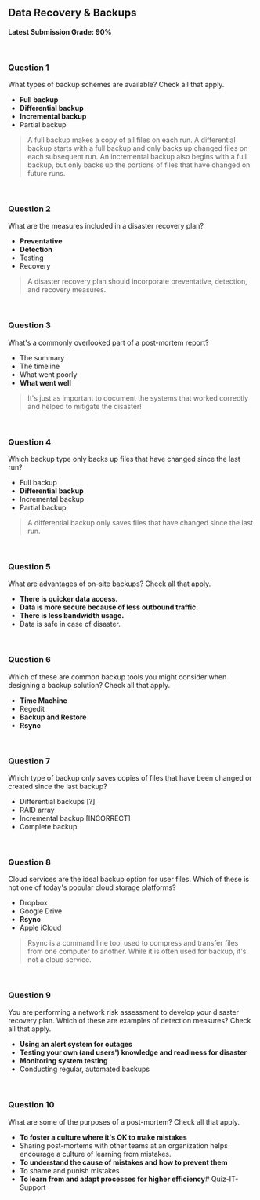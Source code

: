 ## Data Recovery & Backups
**Latest Submission Grade: 90%**

<br>

### Question 1

What types of backup schemes are available? Check all that apply.

* **Full backup**
* **Differential backup**
* **Incremental backup**
* Partial backup 

> A full backup makes a copy of all files on each run. A differential backup starts with a full backup and only backs up changed files on each subsequent run. An incremental backup also begins with a full backup, but only backs up the portions of files that have changed on future runs.

<br>

### Question 2

What are the measures included in a disaster recovery plan?

* **Preventative**
* **Detection**
* Testing
* Recovery 

> A disaster recovery plan should incorporate preventative, detection, and recovery measures.

<br>

### Question 3

What's a commonly overlooked part of a post-mortem report?

* The summary
* The timeline
* What went poorly
* **What went well** 

> It's just as important to document the systems that worked correctly and helped to mitigate the disaster!

<br>

### Question 4

Which backup type only backs up files that have changed since the last run?

* Full backup
* **Differential backup**
* Incremental backup
* Partial backup 

> A differential backup only saves files that have changed since the last run.

<br>

### Question 5

What are advantages of on-site backups? Check all that apply.

* **There is quicker data access.**
* **Data is more secure because of less outbound traffic.**
* **There is less bandwidth usage.**
* Data is safe in case of disaster. 

<br>

### Question 6

Which of these are common backup tools you might consider when designing a backup solution? Check all that apply.

* **Time Machine**
* Regedit
* **Backup and Restore**
* **Rsync**

<br>

### Question 7

Which type of backup only saves copies of files that have been changed or created since the last backup?

* Differential backups [?]
* RAID array
* Incremental backup [INCORRECT]
* Complete backup 

<br>

### Question 8

Cloud services are the ideal backup option for user files. Which of these is not one of today's popular cloud storage platforms?

* Dropbox
* Google Drive
* **Rsync**
* Apple iCloud 

> Rsync is a command line tool used to compress and transfer files from one computer to another. While it is often used for backup, it's not a cloud service.

<br>

### Question 9

You are performing a network risk assessment to develop your disaster recovery plan. Which of these are examples of detection measures? Check all that apply.

* **Using an alert system for outages**
* **Testing your own (and users') knowledge and readiness for disaster**
* **Monitoring system testing**
* Conducting regular, automated backups 

<br>

### Question 10

What are some of the purposes of a post-mortem? Check all that apply.

* **To foster a culture where it's OK to make mistakes**
* Sharing post-mortems with other teams at an organization helps encourage a culture of learning from mistakes.
* **To understand the cause of mistakes and how to prevent them**
* To shame and punish mistakes
* **To learn from and adapt processes for higher efficiency**# Quiz-IT-Support
